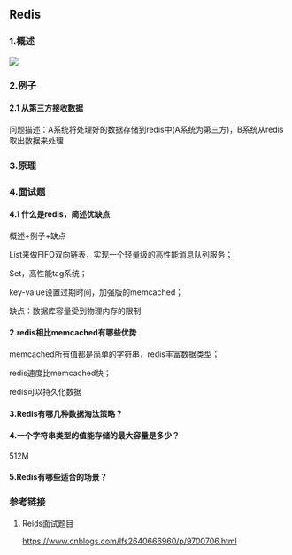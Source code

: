 ## Redis

### 1.概述

![](D:\个人发展\每日学习\img\Redis.png)

### 2.例子

#### 2.1 从第三方接收数据

问题描述：A系统将处理好的数据存储到redis中(A系统为第三方)，B系统从redis取出数据来处理





### 3.原理





### 4.面试题

#### 4.1 什么是redis，简述优缺点

概述+例子+缺点

List来做FIFO双向链表，实现一个轻量级的高性能消息队列服务；

Set，高性能tag系统；

key-value设置过期时间，加强版的memcached；

缺点：数据库容量受到物理内存的限制

#### 2.redis相比memcached有哪些优势

memcached所有值都是简单的字符串，redis丰富数据类型；

redis速度比memcached快；

redis可以持久化数据

#### 3.Redis有哪几种数据淘汰策略？



#### 4.一个字符串类型的值能存储的最大容量是多少？

512M

#### 5.Redis有哪些适合的场景？





### 参考链接

1. Reids面试题目

   <https://www.cnblogs.com/lfs2640666960/p/9700706.html>

   